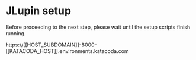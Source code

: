# JLupin setup

Before proceeding to the next step, please wait until the setup scripts finish running.

https://[[HOST_SUBDOMAIN]]-8000-[[KATACODA_HOST]].environments.katacoda.com
